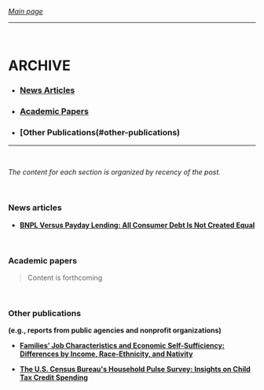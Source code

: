 *[Main page](/./index.md)*

---

<br>

# ARCHIVE   

- ### [News Articles](#news-articles)  
- ### [Academic Papers](#academic-papers)  
- ### [Other Publications(#other-publications)  

<hr>

<br>  

*The content for each section is organized by recency of the post.*

<br>    

### News articles       

- [**BNPL Versus Payday Lending: All Consumer Debt Is Not Created Equal**](./repo/note01-bnpl-payday.md)    

<br>

### Academic papers     

> Content is forthcoming    

<br>

### Other publications         
**(e.g., reports from public agencies and nonprofit organizations)**    

- [**Families’ Job Characteristics and Economic Self-Sufficiency: Differences by Income, Race-Ethnicity, and Nativity**](./repo/note02-econ-self-sufficiency.md)    

- [**The U.S. Census Bureau's Household Pulse Survey: Insights on Child Tax Credit Spending**](./repo/note03-household-pulse-survey-ctc.md)   
